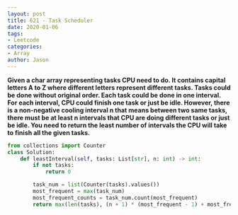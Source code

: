 ```yaml
---
layout: post
title: 621 - Task Scheduler
date: 2020-01-06
tags:
- Leetcode
categories:
- Array
author: Jason
---
```

**Given a char array representing tasks CPU need to do. It contains capital letters A to Z where different letters represent different tasks. Tasks could be done without original order. Each task could be done in one interval. For each interval, CPU could finish one task or just be idle. However, there is a non-negative cooling interval n that means between two same tasks, there must be at least n intervals that CPU are doing different tasks or just be idle. You need to return the least number of intervals the CPU will take to finish all the given tasks.**

```python
from collections import Counter
class Solution:
    def leastInterval(self, tasks: List[str], n: int) -> int:
        if not tasks:
            return 0

        task_num = list(Counter(tasks).values())
        most_frequent = max(task_num)
        most_frequent_counts = task_num.count(most_frequent)
        return max(len(tasks), (n + 1) * (most_frequent - 1) + most_frequent_counts)
```
